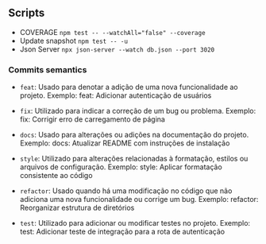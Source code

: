 ## Scripts
- COVERAGE ``npm test -- --watchAll="false" --coverage``
- Update snapshot ``npm test -- -u``
- Json Server ``npx json-server --watch db.json --port 3020``

### Commits semantics

- ``feat``: Usado para denotar a adição de uma nova funcionalidade ao projeto.
Exemplo: feat: Adicionar autenticação de usuários

- ``fix``: Utilizado para indicar a correção de um bug ou problema.
Exemplo: fix: Corrigir erro de carregamento de página

- ``docs``: Usado para alterações ou adições na documentação do projeto.
Exemplo: docs: Atualizar README com instruções de instalação

- ``style``: Utilizado para alterações relacionadas à formatação, estilos ou arquivos de configuração.
Exemplo: style: Aplicar formatação consistente ao código

- ``refactor``: Usado quando há uma modificação no código que não adiciona uma nova funcionalidade ou corrige um bug.
Exemplo: refactor: Reorganizar estrutura de diretórios

- ``test``: Utilizado para adicionar ou modificar testes no projeto.
Exemplo: test: Adicionar teste de integração para a rota de autenticação
